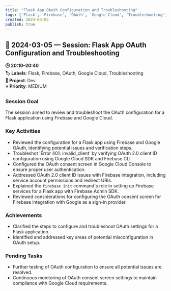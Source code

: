 ```yaml
---
title: "Flask App OAuth Configuration and Troubleshooting"
tags: ['Flask', 'Firebase', 'OAuth', 'Google Cloud', 'Troubleshooting']
created: 2024-03-05
publish: true
---
```


## 📅 2024-03-05 — Session: Flask App OAuth Configuration and Troubleshooting

**🕒 20:10–20:40**  
**🏷️ Labels**: Flask, Firebase, OAuth, Google Cloud, Troubleshooting  
**📂 Project**: Dev  
**⭐ Priority**: MEDIUM  


### Session Goal
The session aimed to review and troubleshoot the OAuth configuration for a Flask application using Firebase and Google Cloud.

### Key Activities
- Reviewed the configuration for a Flask app using Firebase and Google OAuth, identifying potential issues and verification steps.
- Troubleshot 'Error 401: invalid_client' by verifying OAuth 2.0 client ID configuration using Google Cloud SDK and Firebase CLI.
- Configured the OAuth consent screen in Google Cloud Console to ensure proper user authentication.
- Addressed OAuth 2.0 client ID issues with Firebase integration, including service account permissions and redirect URIs.
- Explained the `firebase init` command's role in setting up Firebase services for a Flask app with Firebase Admin SDK.
- Reviewed considerations for configuring the OAuth consent screen for Firebase integration with Google as a sign-in provider.

### Achievements
- Clarified the steps to configure and troubleshoot OAuth settings for a Flask application.
- Identified and addressed key areas of potential misconfiguration in OAuth setup.

### Pending Tasks
- Further testing of OAuth configuration to ensure all potential issues are resolved.
- Continuous monitoring of OAuth consent screen settings to maintain compliance with Google Cloud requirements.
